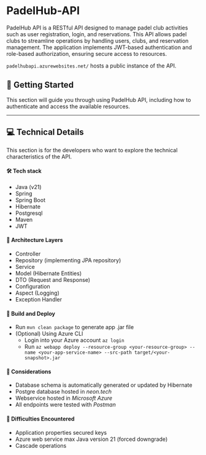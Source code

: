 # PadelHub-API

PadelHub API is a RESTful API designed to manage padel club activities such as user registration, login, and reservations. This API allows padel clubs to streamline operations by handling users, clubs, and reservation management.
The application implements JWT-based authentication and role-based authorization, ensuring secure access to resources.

`padelhubapi.azurewebsites.net/` hosts a public instance of the API.

## 🚀 Getting Started

This section will guide you through using PadelHub API, including how to authenticate and access the available resources.

----

## 💻 Technical Details

This section is for the developers who want to explore the technical characteristics of the API.

#### 🛠️ Tech stack

* Java (v21)
* Spring
* Spring Boot
* Hibernate
* Postgresql
* Maven
* JWT

#### 📐 Architecture Layers

* Controller
* Repository (implementing JPA repository)
* Service
* Model (Hibernate Entities)
* DTO (Request and Response)
* Configuration
* Aspect (Logging)
* Exception Handler

#### 🚀 Build and Deploy

* Run `mvn clean package` to generate app .jar file
* (Optional) Using Azure CLI
  * Login into your Azure account `az login`
  * Run `az webapp deploy --resource-group <your-resource-group> --name <your-app-service-name> --src-path target/<your-snapshot>.jar`

#### 💭 Considerations

* Database schema is automatically generated or updated by Hibernate
* Postgre database hosted in *neon.tech*
* Webservice hosted in *Microsoft Azure*
* All endpoints were tested with *Postman*

#### 🚧 Difficulties Encountered

* Application properties secured keys
* Azure web service max Java version 21 (forced downgrade)
* Cascade operations